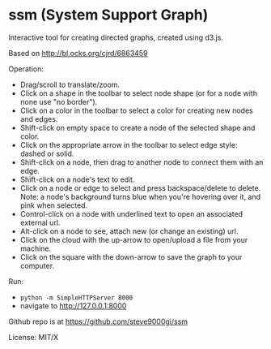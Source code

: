 ssm (System Support Graph)
======================

Interactive tool for creating directed graphs, created using d3.js.

Based on http://bl.ocks.org/cjrd/6863459

Operation:

* Drag/scroll to translate/zoom.
* Click on a shape in the toolbar to select node shape (or for a node with none use "no border").
* Click on a color in the toolbar to select a color for creating new nodes and edges.
* Shift-click on empty space to create a node of the selected shape and color.
* Click on the appropriate arrow in the toolbar to select edge style: dashed or solid.
* Shift-click on a node, then drag to another node to connect them with an edge.
* Shift-click on a node's text to edit.
* Click on a node or edge to select and press backspace/delete to delete. Note: a node's background
  turns blue when you're hovering over it, and pink when selected.
* Control-click on a node with underlined text to open an associated external url.
* Alt-click on a node to see, attach new (or change an existing) url.
* Click on the cloud with the up-arrow to open/upload a file from your machine.
* Click on the square with the down-arrow to save the graph to your computer.

Run:

* `python -m SimpleHTTPServer 8000`
* navigate to http://127.0.0.1:8000

Github repo is at https://github.com/steve9000gi/ssm

License: MIT/X







